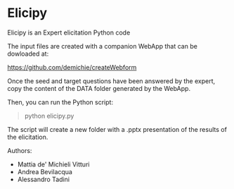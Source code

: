 # Elicipy

Elicipy is an Expert elicitation Python code

The input files are created with a companion WebApp that can be dowloaded at:

https://github.com/demichie/createWebform

Once the seed and target questions have been answered by the expert, copy the content of the DATA folder generated by the WebApp. 

Then, you can run the Python script:

> python elicipy.py

The script will create a new folder with a .pptx presentation of the results of the elicitation.

Authors:
- Mattia de' Michieli Vitturi
- Andrea Bevilacqua
- Alessandro Tadini


